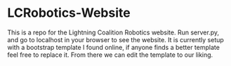 # LCRobotics-Website

This is a repo for the Lightning Coalition Robotics website. Run server.py, and go to localhost in your browser to see the website. It is currently setup with a bootstrap template I found online, if anyone finds a better template feel free to replace it. From there we can edit the template to our liking.

